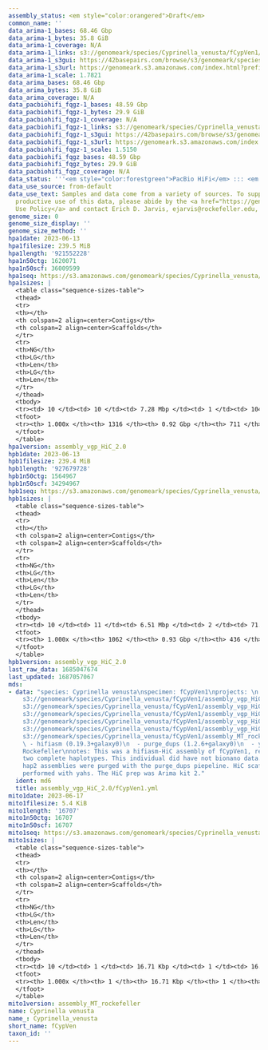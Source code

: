 ```yaml
---
assembly_status: <em style="color:orangered">Draft</em>
common_name: ''
data_arima-1_bases: 68.46 Gbp
data_arima-1_bytes: 35.8 GiB
data_arima-1_coverage: N/A
data_arima-1_links: s3://genomeark/species/Cyprinella_venusta/fCypVen1/genomic_data/arima/<br>
data_arima-1_s3gui: https://42basepairs.com/browse/s3/genomeark/species/Cyprinella_venusta/fCypVen1/genomic_data/arima/
data_arima-1_s3url: https://genomeark.s3.amazonaws.com/index.html?prefix=species/Cyprinella_venusta/fCypVen1/genomic_data/arima/
data_arima-1_scale: 1.7821
data_arima_bases: 68.46 Gbp
data_arima_bytes: 35.8 GiB
data_arima_coverage: N/A
data_pacbiohifi_fqgz-1_bases: 48.59 Gbp
data_pacbiohifi_fqgz-1_bytes: 29.9 GiB
data_pacbiohifi_fqgz-1_coverage: N/A
data_pacbiohifi_fqgz-1_links: s3://genomeark/species/Cyprinella_venusta/fCypVen1/genomic_data/pacbio_hifi/<br>
data_pacbiohifi_fqgz-1_s3gui: https://42basepairs.com/browse/s3/genomeark/species/Cyprinella_venusta/fCypVen1/genomic_data/pacbio_hifi/
data_pacbiohifi_fqgz-1_s3url: https://genomeark.s3.amazonaws.com/index.html?prefix=species/Cyprinella_venusta/fCypVen1/genomic_data/pacbio_hifi/
data_pacbiohifi_fqgz-1_scale: 1.5150
data_pacbiohifi_fqgz_bases: 48.59 Gbp
data_pacbiohifi_fqgz_bytes: 29.9 GiB
data_pacbiohifi_fqgz_coverage: N/A
data_status: '''<em style="color:forestgreen">PacBio HiFi</em> ::: <em style="color:forestgreen">Arima</em>'''
data_use_source: from-default
data_use_text: Samples and data come from a variety of sources. To support fair and
  productive use of this data, please abide by the <a href="https://genome10k.soe.ucsc.edu/data-use-policies/">Data
  Use Policy</a> and contact Erich D. Jarvis, ejarvis@rockefeller.edu, with any questions.
genome_size: 0
genome_size_display: ''
genome_size_method: ''
hpa1date: 2023-06-13
hpa1filesize: 239.5 MiB
hpa1length: '921552228'
hpa1n50ctg: 1620071
hpa1n50scf: 36009599
hpa1seq: https://s3.amazonaws.com/genomeark/species/Cyprinella_venusta/fCypVen1/assembly_vgp_HiC_2.0/fCypVen1.HiC.hap1.20230613.fasta.gz
hpa1sizes: |
  <table class="sequence-sizes-table">
  <thead>
  <tr>
  <th></th>
  <th colspan=2 align=center>Contigs</th>
  <th colspan=2 align=center>Scaffolds</th>
  </tr>
  <tr>
  <th>NG</th>
  <th>LG</th>
  <th>Len</th>
  <th>LG</th>
  <th>Len</th>
  </tr>
  </thead>
  <tbody>
  <tr><td> 10 </td><td> 10 </td><td> 7.28 Mbp </td><td> 1 </td><td> 104.03 Mbp </td></tr><tr><td> 20 </td><td> 27 </td><td> 4.18 Mbp </td><td> 3 </td><td> 70.67 Mbp </td></tr><tr><td> 30 </td><td> 54 </td><td> 2.93 Mbp </td><td> 4 </td><td> 48.97 Mbp </td></tr><tr><td> 40 </td><td> 92 </td><td> 2.06 Mbp </td><td> 6 </td><td> 41.57 Mbp </td></tr><tr style="background-color:#cccccc;"><td> 50 </td><td> 142 </td><td style="background-color:#88ff88;"> 1.62 Mbp </td><td> 8 </td><td style="background-color:#88ff88;"> 36.01 Mbp </td></tr><tr><td> 60 </td><td> 206 </td><td> 1.33 Mbp </td><td> 11 </td><td> 33.64 Mbp </td></tr><tr><td> 70 </td><td> 283 </td><td> 1.08 Mbp </td><td> 14 </td><td> 29.12 Mbp </td></tr><tr><td> 80 </td><td> 380 </td><td> 0.84 Mbp </td><td> 18 </td><td> 21.66 Mbp </td></tr><tr><td> 90 </td><td> 507 </td><td> 0.61 Mbp </td><td> 23 </td><td> 10.76 Mbp </td></tr><tr><td> 100 </td><td> 1316 </td><td> 12.20 Kbp </td><td> 711 </td><td> 12.20 Kbp </td></tr></tbody>
  <tfoot>
  <tr><th> 1.000x </th><th> 1316 </th><th> 0.92 Gbp </th><th> 711 </th><th> 0.92 Gbp </th></tr>
  </tfoot>
  </table>
hpa1version: assembly_vgp_HiC_2.0
hpb1date: 2023-06-13
hpb1filesize: 239.4 MiB
hpb1length: '927679728'
hpb1n50ctg: 1564967
hpb1n50scf: 34294967
hpb1seq: https://s3.amazonaws.com/genomeark/species/Cyprinella_venusta/fCypVen1/assembly_vgp_HiC_2.0/fCypVen1.HiC.hap2.20230613.fasta.gz
hpb1sizes: |
  <table class="sequence-sizes-table">
  <thead>
  <tr>
  <th></th>
  <th colspan=2 align=center>Contigs</th>
  <th colspan=2 align=center>Scaffolds</th>
  </tr>
  <tr>
  <th>NG</th>
  <th>LG</th>
  <th>Len</th>
  <th>LG</th>
  <th>Len</th>
  </tr>
  </thead>
  <tbody>
  <tr><td> 10 </td><td> 11 </td><td> 6.51 Mbp </td><td> 2 </td><td> 71.96 Mbp </td></tr><tr><td> 20 </td><td> 30 </td><td> 3.92 Mbp </td><td> 3 </td><td> 55.68 Mbp </td></tr><tr><td> 30 </td><td> 61 </td><td> 2.46 Mbp </td><td> 5 </td><td> 46.16 Mbp </td></tr><tr><td> 40 </td><td> 104 </td><td> 1.96 Mbp </td><td> 7 </td><td> 37.27 Mbp </td></tr><tr style="background-color:#cccccc;"><td> 50 </td><td> 157 </td><td style="background-color:#88ff88;"> 1.56 Mbp </td><td> 10 </td><td style="background-color:#88ff88;"> 34.29 Mbp </td></tr><tr><td> 60 </td><td> 220 </td><td> 1.35 Mbp </td><td> 12 </td><td> 33.91 Mbp </td></tr><tr><td> 70 </td><td> 297 </td><td> 1.09 Mbp </td><td> 15 </td><td> 30.10 Mbp </td></tr><tr><td> 80 </td><td> 393 </td><td> 0.85 Mbp </td><td> 19 </td><td> 26.60 Mbp </td></tr><tr><td> 90 </td><td> 518 </td><td> 0.64 Mbp </td><td> 23 </td><td> 15.25 Mbp </td></tr><tr><td> 100 </td><td> 1062 </td><td> 13.51 Kbp </td><td> 436 </td><td> 13.51 Kbp </td></tr></tbody>
  <tfoot>
  <tr><th> 1.000x </th><th> 1062 </th><th> 0.93 Gbp </th><th> 436 </th><th> 0.93 Gbp </th></tr>
  </tfoot>
  </table>
hpb1version: assembly_vgp_HiC_2.0
last_raw_data: 1685047674
last_updated: 1687057067
mds:
- data: "species: Cyprinella venusta\nspecimen: fCypVen1\nprojects: \n  - vgp\nhap1:
    s3://genomeark/species/Cyprinella_venusta/fCypVen1/assembly_vgp_HiC_2.0/fCypVen1.HiC.hap1.20230613.fasta.gz\nhap2:
    s3://genomeark/species/Cyprinella_venusta/fCypVen1/assembly_vgp_HiC_2.0/fCypVen1.HiC.hap2.20230613.fasta.gz\npretext_hap1:
    s3://genomeark/species/Cyprinella_venusta/fCypVen1/assembly_vgp_HiC_2.0/evaluation/hap1/pretext/fCypVen1_hap1__s2_heatmap.pretext\npretext_hap2:
    s3://genomeark/species/Cyprinella_venusta/fCypVen1/assembly_vgp_HiC_2.0/evaluation/hap2/pretext/fCypVen1_hap2__s2_heatmap.pretext\nkmer_spectra_img:
    s3://genomeark/species/Cyprinella_venusta/fCypVen1/assembly_vgp_HiC_2.0/evaluation/purge_dups/merqury/fCypVen1_png/\nmito:
    s3://genomeark/species/Cyprinella_venusta/fCypVen1/assembly_MT_rockefeller/fCypVen1.MT.20230617.fasta.gz\npipeline:\n
    \ - hifiasm (0.19.3+galaxy0)\n  - purge_dups (1.2.6+galaxy0)\n  - yahs (1.2a.2+galaxy1)\nassembled_by_group:
    Rockefeller\nnotes: This was a hifiasm-HiC assembly of fCypVen1, resulting in
    two complete haplotypes. This individual did have not bionano data. The hap1 and
    hap2 assemblies were purged with the purge_dups piepeline. HiC scaffolding was
    performed with yahs. The HiC prep was Arima kit 2."
  ident: md6
  title: assembly_vgp_HiC_2.0/fCypVen1.yml
mito1date: 2023-06-17
mito1filesize: 5.4 KiB
mito1length: '16707'
mito1n50ctg: 16707
mito1n50scf: 16707
mito1seq: https://s3.amazonaws.com/genomeark/species/Cyprinella_venusta/fCypVen1/assembly_MT_rockefeller/fCypVen1.MT.20230617.fasta.gz
mito1sizes: |
  <table class="sequence-sizes-table">
  <thead>
  <tr>
  <th></th>
  <th colspan=2 align=center>Contigs</th>
  <th colspan=2 align=center>Scaffolds</th>
  </tr>
  <tr>
  <th>NG</th>
  <th>LG</th>
  <th>Len</th>
  <th>LG</th>
  <th>Len</th>
  </tr>
  </thead>
  <tbody>
  <tr><td> 10 </td><td> 1 </td><td> 16.71 Kbp </td><td> 1 </td><td> 16.71 Kbp </td></tr><tr><td> 20 </td><td> 1 </td><td> 16.71 Kbp </td><td> 1 </td><td> 16.71 Kbp </td></tr><tr><td> 30 </td><td> 1 </td><td> 16.71 Kbp </td><td> 1 </td><td> 16.71 Kbp </td></tr><tr><td> 40 </td><td> 1 </td><td> 16.71 Kbp </td><td> 1 </td><td> 16.71 Kbp </td></tr><tr style="background-color:#cccccc;"><td> 50 </td><td> 1 </td><td style="background-color:#ff8888;"> 16.71 Kbp </td><td> 1 </td><td style="background-color:#ff8888;"> 16.71 Kbp </td></tr><tr><td> 60 </td><td> 1 </td><td> 16.71 Kbp </td><td> 1 </td><td> 16.71 Kbp </td></tr><tr><td> 70 </td><td> 1 </td><td> 16.71 Kbp </td><td> 1 </td><td> 16.71 Kbp </td></tr><tr><td> 80 </td><td> 1 </td><td> 16.71 Kbp </td><td> 1 </td><td> 16.71 Kbp </td></tr><tr><td> 90 </td><td> 1 </td><td> 16.71 Kbp </td><td> 1 </td><td> 16.71 Kbp </td></tr><tr><td> 100 </td><td> 1 </td><td> 16.71 Kbp </td><td> 1 </td><td> 16.71 Kbp </td></tr></tbody>
  <tfoot>
  <tr><th> 1.000x </th><th> 1 </th><th> 16.71 Kbp </th><th> 1 </th><th> 16.71 Kbp </th></tr>
  </tfoot>
  </table>
mito1version: assembly_MT_rockefeller
name: Cyprinella venusta
name_: Cyprinella_venusta
short_name: fCypVen
taxon_id: ''
---
```

